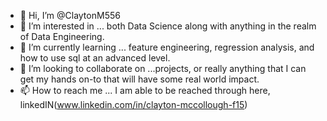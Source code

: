 - 👋 Hi, I’m @ClaytonM556
- 👀 I’m interested in ... both Data Science along with anything in the realm of Data Engineering. 
- 🌱 I’m currently learning ... feature engineering, regression analysis, and how to use sql at an advanced level.
- 💞️ I’m looking to collaborate on ...projects, or really anything that I can get my hands on-to that will have some real world impact.
- 📫 How to reach me ... I am able to be reached through here, linkedIN(www.linkedin.com/in/clayton-mccollough-f15)

<!---
ClaytonM556/ClaytonM556 is a ✨ special ✨ repository because its `README.md` (this file) appears on your GitHub profile.
You can click the Preview link to take a look at your changes.
--->
